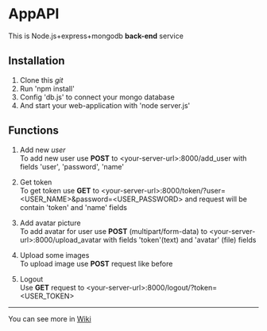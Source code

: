 # AppAPI

This is Node.js+express+mongodb **back-end** service

## Installation

1. Clone this *git*
2. Run 'npm install'
3. Config 'db.js' to connect your mongo database
4. And start your web-application with 'node server.js'

## Functions

1. Add new *user*  
  To add new user use **POST** to \<your-server-url>:8000/add_user with fields 'user', 'password', 'name'

2. Get token  
  To get token use **GET** to \<your-server-url>:8000/token/?user=<USER_NAME>&password=<USER_PASSWORD>
  and request will be contain 'token' and 'name' fields
  
3. Add avatar picture  
  To add avatar for user use **POST** (multipart/form-data) to \<your-server-url>:8000/upload_avatar with fields 'token'(text) and 'avatar' (file) fields

4. Upload some images  
  To upload image use **POST** request like before

5. Logout  
  Use **GET** request to \<your-server-url>:8000/logout/?token=<USER_TOKEN>

***
You can see more in [Wiki](https://github.com/rofl3228/AppAPI/wiki)
